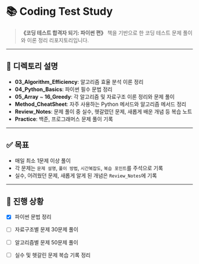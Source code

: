 # 📚 Coding Test Study

> **《코딩 테스트 합격자 되기: 파이썬 편》** 책을 기반으로 한 코딩 테스트 문제 풀이와 이론 정리 리포지토리입니다.

---

## 📂 디렉토리 설명
- **03_Algorithm_Efficiency**: 알고리즘 효율 분석 이론 정리
- **04_Python_Basics**: 파이썬 필수 문법 정리
- **05_Array** ~ **16_Greedy**: 각 알고리즘 및 자료구조 이론 정리와 문제 풀이
- **Method_CheatSheet**: 자주 사용하는 Python 메서드와 알고리즘 메서드 정리
- **Review_Notes**: 문제 풀이 중 실수, 헷갈렸던 문제, 새롭게 배운 개념 등 복습 노트
- **Practice**: 백준, 프로그래머스 문제 풀이 기록

---

## ✅ 목표
- 매일 최소 1문제 이상 풀이
- 각 문제는 `문제 설명`, `풀이 방법`, `시간복잡도`, `복습 포인트`를 주석으로 기록
- 실수, 어려웠던 문제, 새롭게 알게 된 개념은 `Review_Notes`에 기록

---

## 🚀 진행 상황
- [x] 파이썬 문법 정리
- [ ] 자료구조별 문제 30문제 풀이
- [ ] 알고리즘별 문제 50문제 풀이
- [ ] 실수 및 헷갈린 문제 복습 기록 정리

